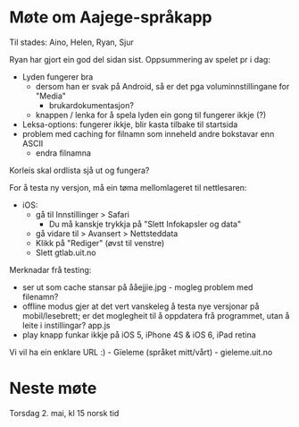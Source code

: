 # Møte om Aajege-språkapp

Til stades:
Aino, Helen, Ryan, Sjur

Ryan har gjort ein god del sidan sist. Oppsummering av spelet pr i dag:

* Lyden fungerer bra
    - dersom han er svak på Android, så er det pga voluminnstillingane for "Media"
        - brukardokumentasjon?
    - knappen / lenka for å spela lyden ein gong til fungerer ikkje (?)
* Leksa-options: fungerer ikkje, blir kasta tilbake til startsida
* problem med caching for filnamn som inneheld andre bokstavar enn ASCII
    - endra filnamna

Korleis skal ordlista sjå ut og fungera?

For å testa ny versjon, må ein tøma mellomlageret til nettlesaren:
* iOS:
    - gå til Innstillinger > Safari
        - Du må kanskje trykkja på "Slett Infokapsler og data"
    - gå vidare til > Avansert > Nettsteddata
    - Klikk på "Rediger" (øvst til venstre)
    - Slett gtlab.uit.no

Merknadar frå testing:
 * ser ut som cache stansar på ååejjie.jpg - mogleg problem med filenamn?
 * offline modus gjer at det vert vanskeleg å testa nye versjonar på mobil/lesebrett; er det moglegheit til å oppdatera frå programmet, utan å leite i instillingar? app.js
 * play knapp funkar ikkje på iOS 5, iPhone 4S & iOS 6, iPad retina

Vi vil ha ein enklare URL :) - Gïeleme (språket mitt/vårt) - gieleme.uit.no

# Neste møte

Torsdag 2. mai, kl 15 norsk tid
